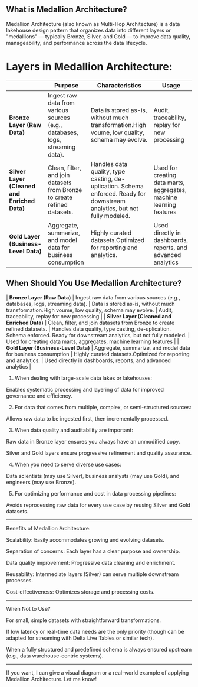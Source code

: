 ## What is Medallion Architecture?
Medallion Architecture (also known as Multi-Hop Architecture) is a data lakehouse design pattern that organizes data into different layers or "medallions" — typically Bronze, Silver, and Gold — to improve data quality, manageability, and performance across the data lifecycle.

# Layers in Medallion Architecture:


|       | Purpose  | Characteristics   | Usage   |
|-------|------------|------------|------------|
| **Bronze Layer (Raw Data)** | Ingest raw data from various sources (e.g., databases, logs, streaming data).  | Data is stored as-is, without much transformation.High voume, low quality, schema may evolve.   | Audit, traceability, replay for new processing   |
| **Silver Layer (Cleaned and Enriched Data)** | Clean, filter, and join datasets from Bronze to create refined datasets.   | Handles data quality, type casting, de-uplication. Schema enforced. Ready for downstream analytics, but not fully modeled.   | Used for creating data marts, aggregates, machine learning features   |
| **Gold Layer (Business-Level Data)** | Aggregate, summarize, and model data for business consumption   | Highly curated datasets.Optimized for reporting and analytics.   | Used directly in dashboards, reports, and advanced analytics   |




## When Should You Use Medallion Architecture?
| **Bronze Layer (Raw Data)** | Ingest raw data from various sources (e.g., databases, logs, streaming data).  | Data is stored as-is, without much transformation.High voume, low quality, schema may evolve.   | Audit, traceability, replay for new processing   |
| **Silver Layer (Cleaned and Enriched Data)** | Clean, filter, and join datasets from Bronze to create refined datasets.   | Handles data quality, type casting, de-uplication. Schema enforced. Ready for downstream analytics, but not fully modeled.   | Used for creating data marts, aggregates, machine learning features   |
| **Gold Layer (Business-Level Data)** | Aggregate, summarize, and model data for business consumption   | Highly curated datasets.Optimized for reporting and analytics.   | Used directly in dashboards, reports, and advanced analytics   |

1. When dealing with large-scale data lakes or lakehouses:

Enables systematic processing and layering of data for improved governance and efficiency.



2. For data that comes from multiple, complex, or semi-structured sources:

Allows raw data to be ingested first, then incrementally processed.



3. When data quality and auditability are important:

Raw data in Bronze layer ensures you always have an unmodified copy.

Silver and Gold layers ensure progressive refinement and quality assurance.



4. When you need to serve diverse use cases:

Data scientists (may use Silver), business analysts (may use Gold), and engineers (may use Bronze).



5. For optimizing performance and cost in data processing pipelines:

Avoids reprocessing raw data for every use case by reusing Silver and Gold datasets.





---

Benefits of Medallion Architecture:

Scalability: Easily accommodates growing and evolving datasets.

Separation of concerns: Each layer has a clear purpose and ownership.

Data quality improvement: Progressive data cleaning and enrichment.

Reusability: Intermediate layers (Silver) can serve multiple downstream processes.

Cost-effectiveness: Optimizes storage and processing costs.



---

When Not to Use?

For small, simple datasets with straightforward transformations.

If low latency or real-time data needs are the only priority (though can be adapted for streaming with Delta Live Tables or similar tech).

When a fully structured and predefined schema is always ensured upstream (e.g., data warehouse-centric systems).



---

If you want, I can give a visual diagram or a real-world example of applying Medallion Architecture. Let me know!


